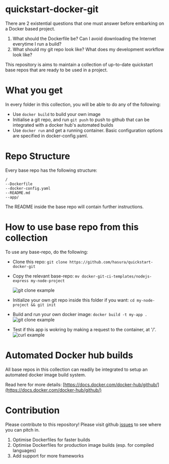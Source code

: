 # quickstart-docker-git

There are 2 existential questions that one must answer before embarking on a
Docker based project.

1. What should the Dockerfile be? Can I avoid downloading the Internet everytime I run a build?
2. What should my git repo look like? What does my development workflow look like?

This repository is aims to maintain a collection of up-to-date quickstart base repos that
are ready to be used in a project.

# What you get

In every folder in this collection, you will be able to do any of the following:

- Use ``docker build`` to build your own image
- Initialise a git repo, and run ``git push`` to push to github that can
  be integrated with a docker hub's automated builds
- Use ``docker run`` and get a running container. Basic configuration options are
  specified in docker-config.yaml.

# Repo Structure

Every base repo has the following structure:

```
/
--Dockerfile
--docker-config.yaml
--README.md
--app/
```

The README inside the base repo will contain further instructions.


# How to use base repo from this collection

To use any base-repo, do the following:

- Clone this repo:
  ``git clone https://github.com/hasura/quickstart-docker-git``
- Copy the relevant base-repo:
  ``mv docker-git-ci-templates/nodejs-express my-node-project``

  ![git clone example](https://raw.githubusercontent.com/hasura/quickstart-docker-git/master/_docs/1-git-clone.png)

- Initialize your own git repo inside this folder if you want: ``cd my-node-project && git init``
- Build and run your own docker image: ``docker build -t my-app .``
  ![git clone example](https://raw.githubusercontent.com/hasura/quickstart-docker-git/master/_docs/2-docker-build-run.png)

- Test if this app is wokring by making a request to the container, at '/'.
  ![curl example](https://raw.githubusercontent.com/hasura/quickstart-docker-git/master/_docs/3-curl.png)


# Automated Docker hub builds

All base repos in this collection can readily be integrated to setup an
automated docker image build system.

Read here for more details: [https://docs.docker.com/docker-hub/github/](https://docs.docker.com/docker-hub/github/) 


# Contribution

Please contribute to this repository! Please visit github [issues](https://github.com/hasura/quickstart-docker-git/issues) to
see where you can pitch in.

1. Optimise Dockerfiles for faster builds
2. Optimise Dockerfiles for production image builds (esp. for compiled languages)
3. Add support for more frameworks
